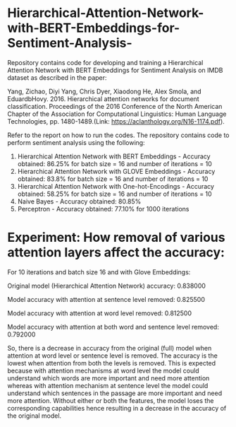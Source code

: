 # Hierarchical-Attention-Network-with-BERT-Embeddings-for-Sentiment-Analysis-
Repository contains code for developing and training a Hierarchical Attention Network with BERT Embeddings for Sentiment Analysis on IMDB dataset as described in the paper:

Yang, Zichao, Diyi Yang, Chris Dyer, Xiaodong He, Alex Smola, and EduardbHovy. 2016. Hierarchical attention networks for document classification. Proceedings of the 2016 Conference of the North American Chapter of the Association for Computational Linguistics: Human Language Technologies, pp. 1480-1489.(Link: https://aclanthology.org/N16-1174.pdf). 

Refer to the report on how to run the codes. The repository contains code to perform sentiment analysis using the following:

1.  Hierarchical Attention Network with BERT Embeddings - Accuracy obtained: 86.25% for batch size = 16 and number of iterations = 10 
2.  Hierarchical Attention Network with GLOVE Embeddings - Accuracy obtained: 83.8% for batch size = 16 and number of iterations = 10 
3.  Hierarchical Attention Network with One-hot-Encodings - Accuracy obtained: 58.25% for batch size = 16 and number of iterations = 10 
4.  Naive Bayes - Accuracy obtained: 80.85%
5.  Perceptron  - Accuracy obtained: 77.10% for 1000 iterations

# Experiment: How removal of various attention layers affect the accuracy:
For 10 iterations and batch size 16 and with Glove Embeddings:

Original model (Hierarchical Attention Network) accuracy: 0.838000 

Model accuracy with attention at sentence level removed: 0.825500 

Model accuracy with attention at word level removed: 0.812500 

Model accuracy with attention at both word and sentence level removed: 0.792000

So, there is a decrease in accuracy from the original (full) model when attention at word level or sentence level is removed. The accuracy is the lowest when attention from both the levels is removed. This is expected because with attention mechanisms at word level the model could understand which words are more important and need more attention whereas with attention mechanism at sentence level the model could understand which sentences in the passage are more important and need more attention. Without either or both the features, the model loses the corresponding capabilities hence resulting in a decrease in the accuracy of the original model.
